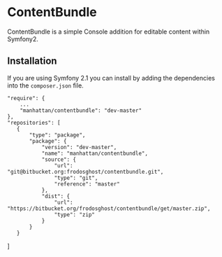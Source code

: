 # ContentBundle
ContentBundle is a simple Console addition for editable content within Symfony2.

## Installation
If you are using Symfony 2.1 you can install by adding the dependencies into the `composer.json` file.

    "require": {
        ...
        "manhattan/contentbundle": "dev-master"        
    },
    "repositories": [
       {
           "type": "package",
           "package": {
               "version": "dev-master",
               "name": "manhattan/contentbundle",
               "source": {
                   "url": "git@bitbucket.org:frodosghost/contentbundle.git",
                   "type": "git",
                   "reference": "master"
               },
               "dist": {
                   "url": "https://bitbucket.org/frodosghost/contentbundle/get/master.zip",
                   "type": "zip"
               }
           }
       }
   ]

